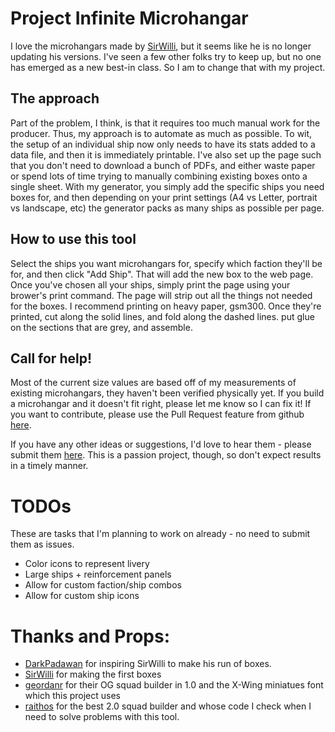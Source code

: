 # Project Infinite Microhangar
I love the microhangars made by [SirWilli](https://sirwillibald.com/games/x-wing-miniatures-games/microhangars-2-0/), but it seems like he is no longer updating his versions. I've seen a few other folks try to keep up, but no one has emerged as a new best-in class. So I am to change that with my project. 

## The approach
Part of the problem, I think, is that it requires too much manual work for the producer. Thus, my approach is to automate as much as possible. To wit, the setup of an individual ship now only needs to have its stats added to a data file, and then it is immediately printable. I've also set up the page such that you don't need to download a bunch of PDFs, and either waste paper or spend lots of time trying to manually combining existing boxes onto a single sheet. With my generator, you simply add the specific ships you need boxes for, and then depending on your print settings (A4 vs Letter, portrait vs landscape, etc) the generator packs as many ships as possible per page.

## How to use this tool
Select the ships you want microhangars for, specify which faction they'll be for, and then click "Add Ship". That will add the new box to the web page. Once you've chosen all your ships, simply print the page using your brower's print command. The page will strip out all the things not needed for the boxes. I recommend printing on heavy paper, gsm300. Once they're printed, cut along the solid lines, and fold along the dashed lines. put glue on the sections that are grey, and assemble.

## Call for help!
Most of the current size values are based off of my measurements of existing microhangars, they haven't been verified physically yet. If you build a microhangar and it doesn't fit right, please let me know so I can fix it! If you want to contribute, please use the Pull Request feature from github [here](https://github.com/achapin/xwing-microhangars/pulls).

If you have any other ideas or suggestions, I'd love to hear them - please submit them [here](https://github.com/achapin/xwing-microhangars/issues). This is a passion project, though, so don't expect results in a timely manner.

# TODOs

These are tasks that I'm planning to work on already - no need to submit them as issues.
* Color icons to represent livery
* Large ships + reinforcement panels
* Allow for custom faction/ship combos
* Allow for custom ship icons

# Thanks and Props:
- [DarkPadawan](https://boardgamegeek.com/filepage/102932/darks-x-wing-micro-hangars-firespray-31-yt-1300) for inspiring SirWilli to make his run of boxes.
- [SirWilli](https://sirwillibald.com) for making the first boxes
- [geordanr](https://github.com/geordanr) for their OG squad builder in 1.0 and the X-Wing miniatues font which this project uses
- [raithos](https://github.com/raithos) for the best 2.0 squad builder and whose code I check when I need to solve problems with this tool.